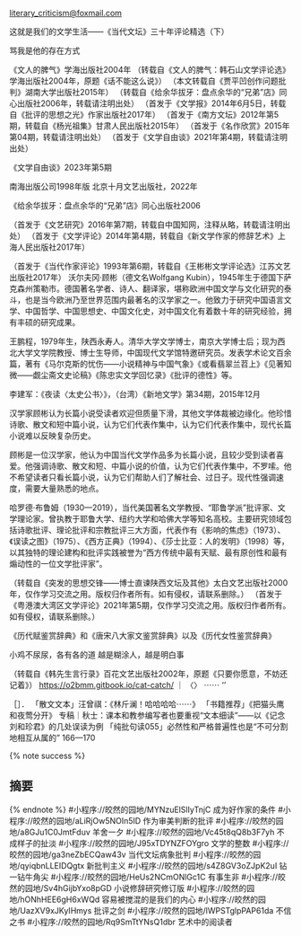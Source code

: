 
literary_criticism@foxmail.com

这就是我们的文学生活——《当代文坛》三十年评论精选（下）

骂我是他的存在方式

《文人的脾气》学海出版社2004年
（转载自《文人的脾气：韩石山文学评论选》学海出版社2004年，原题《话不能这么说》）
（本文转载自《贾平凹创作问题批判》湖南大学出版社2015年）
（转载自《给余华拔牙：盘点余华的“兄弟”店》同心出版社2006年，转载请注明出处）
（首发于《文学报》2014年6月5日，转载自《批评的思想之光》作家出版社2017年）
（首发于《南方文坛》2012年第5期，转载自《杨光祖集》甘肃人民出版社2015年）
（首发于《名作欣赏》2015年第04期，转载请注明出处）
（首发于《文学自由谈》2021年第4期，转载请注明出处）

《文学自由谈》2023年第5期

南海出版公司1998年版    北京十月文艺出版社，2022年

《给余华拔牙：盘点余华的“兄弟”店》同心出版社2006

（首发于《文艺研究》2016年第7期，转载自中国知网，注释从略，转载请注明出处）
（首发于《文学评论》2014年第4期，转载自《新文学作家的修辞艺术》上海人民出版社2017年）

（首发于《当代作家评论》1993年第6期，转载自《王彬彬文学评论选》江苏文艺出版社2017年）
沃尔夫冈·顾彬（德文名Wolfgang Kubin），1945年生于德国下萨克森州策勒市。德国著名学者、诗人、翻译家，堪称欧洲中国文学与文化研究的泰斗，也是当今欧洲乃至世界范围内最著名的汉学家之一。他致力于研究中国语言文学、中国哲学、中国思想史、中国文化史，对中国文化有着数十年的研究经验，拥有丰硕的研究成果。

王鹏程，1979年生，陕西永寿人。清华大学文学博士，南京大学博士后；现为西北大学文学院教授、博士生导师，中国现代文学馆特邀研究员。发表学术论文百余篇，著有《马尔克斯的忧伤——小说精神与中国气象》《或看翡翠兰苕上》《见著知微——觑尘斋文史论稿》《陈忠实文学回忆录》《批评的德性》等。

李建军：《夜读〈太史公书〉》，（台湾）《新地文学》第34期，2015年12月

汉学家顾彬认为长篇小说受读者欢迎但质量下滑，其他文学体裁被边缘化。他珍惜诗歌、散文和短中篇小说，认为它们代表作集中，认为它们代表作集中，现代长篇小说难以反映复杂历史。

顾彬是一位汉学家，他认为中国当代文学作品多为长篇小说，且较少受到读者喜爱。他强调诗歌、散文和短、中篇小说的价值，认为它们代表作集中，不罗嗦。他不希望读者只看长篇小说，认为它们帮助人们了解社会、过日子。现代性强调速度，需要大量熟悉的地点。

哈罗德·布鲁姆（1930—2019），当代美国著名文学教授、“耶鲁学派”批评家、文学理论家。曾执教于耶鲁大学、纽约大学和哈佛大学等知名高校。主要研究领域包括诗歌批评、理论批评和宗教批评三大方面，代表作有《影响的焦虑》（1973）、《误读之图》（1975）、《西方正典》（1994）、《莎士比亚：人的发明》（1998）等，以其独特的理论建构和批评实践被誉为“西方传统中最有天赋、最有原创性和最有煽动性的一位文学批评家”。

（转载自《突发的思想交锋——博士直谏陕西文坛及其他》太白文艺出版社2000年，仅作学习交流之用。版权归作者所有。如有侵权，请联系删除。）
（首发于《粤港澳大湾区文学评论》2021年第5期，仅作学习交流之用。版权归作者所有。如有侵权，请联系删除。）

《历代赋鉴赏辞典》和《唐宋八大家文鉴赏辞典》以及《历代女性鉴赏辞典》


小鸡不尿尿，各有各的道   越是糊涂人，越是明白事

（转载自《韩先生言行录》百花文艺出版社2002年，原题《只要你愿意，不妨还记着》）
https://o2bmm.gitbook.io/cat-catch/
｜      〈〉    ⋯⋯    ‘’

［］． 「散文文本」汪曾祺：《林斤澜！哈哈哈哈⋯⋯》  「书籍推荐」《把猫头鹰和夜莺分开》
专稿｜秋士：课本和教参编写者也要重视“文本细读”——以《记念刘和珍君》的几处误读为例
「纯批句读055」必然性和严格普遍性也是“不可分割地相互从属的”  166—170

{% note success %}
## 摘要
{% endnote %}
#小程序://皎然的园地/MYNzuElSlIyTnjC  成为好作家的条件
#小程序://皎然的园地/aLiRjOw5NOIn5ID  作为审美判断的批评
#小程序://皎然的园地/a8GJu1C0JmtFduv 羊舍一夕
#小程序://皎然的园地/Vc45t8qQ8b3F7yh 不成样子的扯淡
#小程序://皎然的园地/J95xTDYNZFOYgro   文学的整数
#小程序://皎然的园地/ga3neZbECQaw43v   当代文坛病象批判
#小程序://皎然的园地/qyiqbnLLEIDQgtx  新批判主义
#小程序://皎然的园地/s4Z8GV3oZJpK2uI  钻一钻牛角尖
#小程序://皎然的园地/HeUs2NCmONlGc1C  有事生非
#小程序://皎然的园地/Sv4hGijbYxo8pGD  小说修辞研究修订版
#小程序://皎然的园地/hONhHEE6gH6xWQd   容易被搅混的是我们的内心
#小程序://皎然的园地/UazXV9xJKyIHmys   批评之剑
#小程序://皎然的园地/lWPSTglpPAP61da   不信之书
#小程序://皎然的园地/Rq9SmTtYNsQ1dbr   艺术中的阅读者
